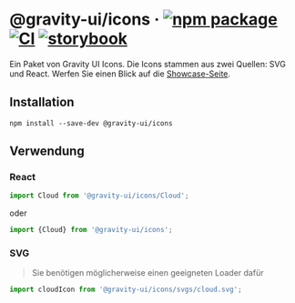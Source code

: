# @gravity-ui/icons &middot; [![npm package](https://img.shields.io/npm/v/@gravity-ui/icons)](https://www.npmjs.com/package/@gravity-ui/icons) [![CI](https://img.shields.io/github/actions/workflow/status/gravity-ui/icons/.github/workflows/ci.yml?branch=main&label=CI&logo=github)](https://github.com/gravity-ui/icons/actions/workflows/ci.yml?query=branch:main) [![storybook](https://img.shields.io/badge/Storybook-deployed-ff4685)](https://preview.gravity-ui.com/icons/)

Ein Paket von Gravity UI Icons. Die Icons stammen aus zwei Quellen: SVG und React. Werfen Sie einen Blick auf die [Showcase-Seite](https://preview.gravity-ui.com/icons/).

## Installation

```shell
npm install --save-dev @gravity-ui/icons
```

## Verwendung

### React

```js
import Cloud from '@gravity-ui/icons/Cloud';
```

oder

```js
import {Cloud} from '@gravity-ui/icons';
```

### SVG

> Sie benötigen möglicherweise einen geeigneten Loader dafür

```js
import cloudIcon from '@gravity-ui/icons/svgs/cloud.svg';
```